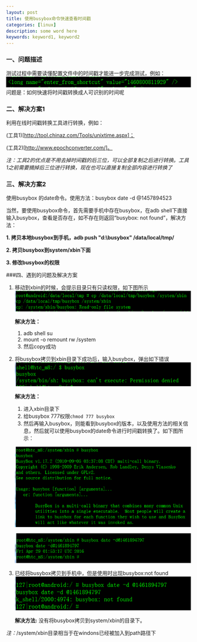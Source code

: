 ```yaml
---
layout: post
title: 使用busybox命令快速查看时间戳
categories: [linux]
description: some word here
keywords: keyword1, keyword2
---
```


### 一、问题描述
测试过程中需要读懂配置文件中的时间戳才能进一步完成测试，例如：
![](/images/2016-3-16-1.png)
问题是：如何快速将时间戳转换成人可识别的时间呢


### 二、解决方案1
利用在线时间戳转换工具进行转换，例如：

(工具1)[http://tool.chinaz.com/Tools/unixtime.aspx]；

(工具2)[http://www.epochconverter.com/]。

*注：工具2的优点是不用去掉时间戳的后三位，可以全部复制之后进行转换。工具1之前需要摘掉后三位进行转换，现在也可以直接复制全部内容进行转换了*

### 三、解决方案2
使用busybox 的date命令。使用方法：busybox date -d @1457894523

当然，要使用busybox命令，首先需要手机中存在busybox，在adb shell下直接输入busybox，查看是否存在，如不存在则返回“busybox: not found”，解决方法：

**1. 拷贝本地busybox到手机，adb push "d:\busybox" /data/local/tmp/**

**2. 拷贝busybox到system/xbin下面**

**3. 修改busybox的权限**


###四、遇到的问题及解决方案


1. 移动到xbin的时候，会提示目录只有只读权限，如下图所示
    ![](/images/2016-3-16-2.png)

    **解决方法：**

    1. adb shell su
    2. mount -o remount rw /system
    3. 然后copy成功


2. 将busybox拷贝到xbin目录下成功后，输入busybox，弹出如下错误
    ![](/images/2016-3-16-3.png)

    **解决方法：**

    1. 进入xbin目录下
    2. 给busybox 777权限```chmod 777 busybox```
    3. 然后再输入busybox，则能看到busybox的版本，以及使用方法的相关信息，然后就可以使用busybox的date命令进行时间戳转换了。如下图所示：


    ![](/images/2016-3-16-4.png)

    ![](/images/2016-3-16-5.png)


3. 已经将busybox拷贝到手机中，但是使用时出现busybox:not found
    ![](/images/2016-3-16-6.png)

    **解决方法:** 没有将busybox拷贝到system/xbin的目录下。

*注：*/system/xbin目录相当于在windons已经被加入到path路径下


